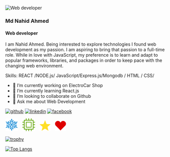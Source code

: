 
![Web developer](https://media-exp1.licdn.com/dms/image/C4E16AQEnZmh5JlqI2Q/profile-displaybackgroundimage-shrink_200_800/0/1637200528727?e=1643241600&v=beta&t=Eil828M8epDbHoQx5aTTZRpEnv9CVlEx6Am3fbATbAo)
### Md Nahid Ahmed
#### Web developer
I am Nahid Ahmed. Being interested to explore technologies I found web development as my passion. I am aspiring to bring that passion to a full-time role.
While in love with JavaScript, my preference is to learn and adapt to popular frameworks, libraries, and packages in order to keep pace with the changing web environment.

Skills:  REACT /NODE.js/ JavaScript/Express.js/Mongodb / HTML / CSS/

- 🔭 I’m currently working on ElectroCar Shop 
- 🌱 I’m currently learning React.js 
- 👯 I’m looking to collaborate on Github 
- 💬 Ask me about Web Development 


[<img src='https://cdn.jsdelivr.net/npm/simple-icons@3.0.1/icons/github.svg' alt='github' height='40'>](https://github.com/https://github.com/NahidAhmed07)  [<img src='https://cdn.jsdelivr.net/npm/simple-icons@3.0.1/icons/linkedin.svg' alt='linkedin' height='40'>](https://www.linkedin.com/in///)  [<img src='https://cdn.jsdelivr.net/npm/simple-icons@3.0.1/icons/facebook.svg' alt='facebook' height='40'>](https://www.facebook.com/https://www.facebook.com/profile.php?id=100047821750933)  

<a href='https://archiveprogram.github.com/'><img src='https://raw.githubusercontent.com/acervenky/animated-github-badges/master/assets/acbadge.gif' width='40' height='40'></a> <a href='https://docs.github.com/en/developers'><img src='https://raw.githubusercontent.com/acervenky/animated-github-badges/master/assets/devbadge.gif' width='40' height='40'></a> <a href='https://stars.github.com/'><img src='https://raw.githubusercontent.com/acervenky/animated-github-badges/master/assets/starbadge.gif' width='35' height='35'></a> <a href='https://docs.github.com/en/github/supporting-the-open-source-community-with-github-sponsors'><img src='https://raw.githubusercontent.com/acervenky/animated-github-badges/master/assets/sponsorbadge.gif' width='35' height='35'></a> 

[![trophy](https://github-profile-trophy.vercel.app/?username=https://github.com/NahidAhmed07)](https://github.com/ryo-ma/github-profile-trophy)

[![Top Langs](https://github-readme-stats.vercel.app/api/top-langs/?username=https://github.com/NahidAhmed07)](https://github.com/anuraghazra/github-readme-stats)


